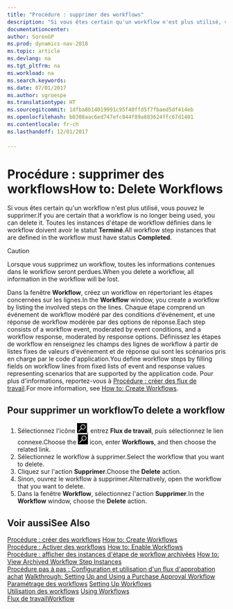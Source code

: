 ```yaml
---
title: "Procédure : supprimer des workflows"
description: "Si vous êtes certain qu'un workflow n'est plus utilisé, vous pouvez le supprimer. Toutes les instances d'étape de workflow définies dans le workflow doivent avoir le statut **Terminé**."
documentationcenter: 
author: SorenGP
ms.prod: dynamics-nav-2018
ms.topic: article
ms.devlang: na
ms.tgt_pltfrm: na
ms.workload: na
ms.search.keywords: 
ms.date: 07/01/2017
ms.author: sgroespe
ms.translationtype: HT
ms.sourcegitcommit: 1dfba8b14019991c95f40ffd5f7fbaed5df414eb
ms.openlocfilehash: b0308aac6ed747efc844f89a883624ffc67d1401
ms.contentlocale: fr-ch
ms.lasthandoff: 12/01/2017

---
```

# <a name="how-to-delete-workflows"></a><span data-ttu-id="85172-104">Procédure : supprimer des workflows</span><span class="sxs-lookup"><span data-stu-id="85172-104">How to: Delete Workflows</span></span>
<span data-ttu-id="85172-105">Si vous êtes certain qu'un workflow n'est plus utilisé, vous pouvez le supprimer.</span><span class="sxs-lookup"><span data-stu-id="85172-105">If you are certain that a workflow is no longer being used, you can delete it.</span></span> <span data-ttu-id="85172-106">Toutes les instances d'étape de workflow définies dans le workflow doivent avoir le statut **Terminé**.</span><span class="sxs-lookup"><span data-stu-id="85172-106">All workflow step instances that are defined in the workflow must have status **Completed**.</span></span>  

> [!CAUTION]  
>  <span data-ttu-id="85172-107">Lorsque vous supprimez un workflow, toutes les informations contenues dans le workflow seront perdues.</span><span class="sxs-lookup"><span data-stu-id="85172-107">When you delete a workflow, all information in the workflow will be lost.</span></span>  

 <span data-ttu-id="85172-108">Dans la fenêtre **Workflow**, créez un workflow en répertoriant les étapes concernées sur les lignes.</span><span class="sxs-lookup"><span data-stu-id="85172-108">In the **Workflow** window, you create a workflow by listing the involved steps on the lines.</span></span> <span data-ttu-id="85172-109">Chaque étape comprend un événement de workflow modéré par des conditions d'événement, et une réponse de workflow modérée par des options de réponse.</span><span class="sxs-lookup"><span data-stu-id="85172-109">Each step consists of a workflow event, moderated by event conditions, and a workflow response, moderated by response options.</span></span> <span data-ttu-id="85172-110">Définissez les étapes de workflow en renseignez les champs des lignes de workflow à partir de listes fixes de valeurs d'événement et de réponse qui sont les scénarios pris en charge par le code d'application.</span><span class="sxs-lookup"><span data-stu-id="85172-110">You define workflow steps by filling fields on workflow lines from fixed lists of event and response values representing scenarios that are supported by the application code.</span></span> <span data-ttu-id="85172-111">Pour plus d'informations, reportez\-vous à [Procédure : créer des flux de travail](across-how-to-create-workflows.md).</span><span class="sxs-lookup"><span data-stu-id="85172-111">For more information, see [How to: Create Workflows](across-how-to-create-workflows.md).</span></span>  

## <a name="to-delete-a-workflow"></a><span data-ttu-id="85172-112">Pour supprimer un workflow</span><span class="sxs-lookup"><span data-stu-id="85172-112">To delete a workflow</span></span>  
1.  <span data-ttu-id="85172-113">Sélectionnez l'icône ![Page ou état pour la recherche](media/ui-search/search_small.png "Page ou état pour la recherche"), entrez **Flux de travail**, puis sélectionnez le lien connexe.</span><span class="sxs-lookup"><span data-stu-id="85172-113">Choose the ![Search for Page or Report](media/ui-search/search_small.png "Search for Page or Report icon") icon, enter **Workflows**, and then choose the related link.</span></span>  
2.  <span data-ttu-id="85172-114">Sélectionnez le workflow à supprimer.</span><span class="sxs-lookup"><span data-stu-id="85172-114">Select the workflow that you want to delete.</span></span>  
3.  <span data-ttu-id="85172-115">Cliquez sur l'action **Supprimer**.</span><span class="sxs-lookup"><span data-stu-id="85172-115">Choose the **Delete** action.</span></span>  
4.  <span data-ttu-id="85172-116">Sinon, ouvrez le workflow à supprimer.</span><span class="sxs-lookup"><span data-stu-id="85172-116">Alternatively, open the workflow that you want to delete.</span></span>  
5.  <span data-ttu-id="85172-117">Dans la fenêtre **Workflow**, sélectionnez l'action **Supprimer**.</span><span class="sxs-lookup"><span data-stu-id="85172-117">In the **Workflow** window, choose the **Delete** action.</span></span>  

## <a name="see-also"></a><span data-ttu-id="85172-118">Voir aussi</span><span class="sxs-lookup"><span data-stu-id="85172-118">See Also</span></span>  
 <span data-ttu-id="85172-119">[Procédure : créer des workflows](across-how-to-create-workflows.md) </span><span class="sxs-lookup"><span data-stu-id="85172-119">[How to: Create Workflows](across-how-to-create-workflows.md) </span></span>  
 <span data-ttu-id="85172-120">[Procédure : Activer des workflows](across-how-to-enable-workflows.md) </span><span class="sxs-lookup"><span data-stu-id="85172-120">[How to: Enable Workflows](across-how-to-enable-workflows.md) </span></span>  
 <span data-ttu-id="85172-121">[Procédure : afficher des instances d'étape de workflow archivées](across-how-to-view-archived-workflow-step-instances.md) </span><span class="sxs-lookup"><span data-stu-id="85172-121">[How to: View Archived Workflow Step Instances](across-how-to-view-archived-workflow-step-instances.md) </span></span>  
 <span data-ttu-id="85172-122">[Procédure pas à pas : Configuration et utilisation d'un flux d'approbation achat](walkthrough-setting-up-and-using-a-purchase-approval-workflow.md) </span><span class="sxs-lookup"><span data-stu-id="85172-122">[Walkthrough: Setting Up and Using a Purchase Approval Workflow](walkthrough-setting-up-and-using-a-purchase-approval-workflow.md) </span></span>  
 <span data-ttu-id="85172-123">[Paramétrage des workflows](across-set-up-workflows.md) </span><span class="sxs-lookup"><span data-stu-id="85172-123">[Setting Up Workflows](across-set-up-workflows.md) </span></span>  
 <span data-ttu-id="85172-124">[Utilisation des workflows](across-use-workflows.md) </span><span class="sxs-lookup"><span data-stu-id="85172-124">[Using Workflows](across-use-workflows.md) </span></span>  
 [<span data-ttu-id="85172-125">Flux de travail</span><span class="sxs-lookup"><span data-stu-id="85172-125">Workflow</span></span>](across-workflow.md)   

